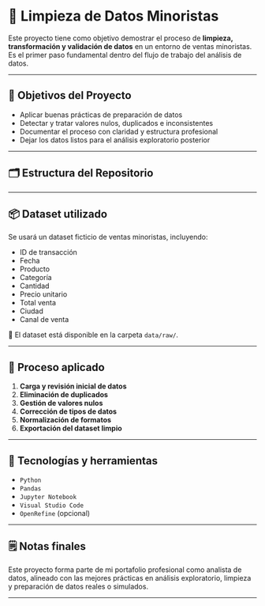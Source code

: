 # 🧼 Limpieza de Datos Minoristas

Este proyecto tiene como objetivo demostrar el proceso de **limpieza, transformación y validación de datos** en un entorno de ventas minoristas. Es el primer paso fundamental dentro del flujo de trabajo del análisis de datos.

---

## 🎯 Objetivos del Proyecto

- Aplicar buenas prácticas de preparación de datos
- Detectar y tratar valores nulos, duplicados e inconsistentes
- Documentar el proceso con claridad y estructura profesional
- Dejar los datos listos para el análisis exploratorio posterior

---

## 🗂️ Estructura del Repositorio

---

## 📦 Dataset utilizado

Se usará un dataset ficticio de ventas minoristas, incluyendo:

- ID de transacción
- Fecha
- Producto
- Categoría
- Cantidad
- Precio unitario
- Total venta
- Ciudad
- Canal de venta

📝 El dataset está disponible en la carpeta `data/raw/`.

---

## 🧪 Proceso aplicado

1. **Carga y revisión inicial de datos**
2. **Eliminación de duplicados**
3. **Gestión de valores nulos**
4. **Corrección de tipos de datos**
5. **Normalización de formatos**
6. **Exportación del dataset limpio**

---

## 🔧 Tecnologías y herramientas

- `Python`
- `Pandas`
- `Jupyter Notebook`
- `Visual Studio Code`
- `OpenRefine` (opcional)

---

## 🗒️ Notas finales

Este proyecto forma parte de mi portafolio profesional como analista de datos, alineado con las mejores prácticas en análisis exploratorio, limpieza y preparación de datos reales o simulados.

---

